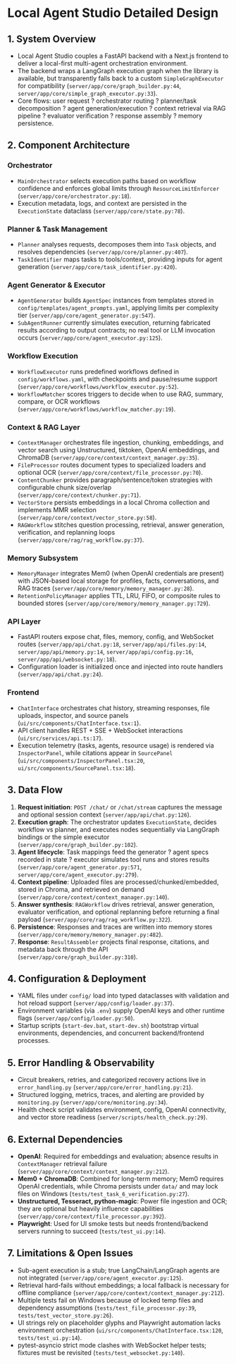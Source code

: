 # Local Agent Studio Detailed Design

## 1. System Overview
- Local Agent Studio couples a FastAPI backend with a Next.js frontend to deliver a local-first multi-agent orchestration environment.
- The backend wraps a LangGraph execution graph when the library is available, but transparently falls back to a custom `SimpleGraphExecutor` for compatibility (`server/app/core/graph_builder.py:44`, `server/app/core/simple_graph_executor.py:33`).
- Core flows: user request ? orchestrator routing ? planner/task decomposition ? agent generation/execution ? context retrieval via RAG pipeline ? evaluator verification ? response assembly ? memory persistence.

## 2. Component Architecture
### Orchestrator
- `MainOrchestrator` selects execution paths based on workflow confidence and enforces global limits through `ResourceLimitEnforcer` (`server/app/core/orchestrator.py:18`).
- Execution metadata, logs, and context are persisted in the `ExecutionState` dataclass (`server/app/core/state.py:78`).

### Planner & Task Management
- `Planner` analyses requests, decomposes them into `Task` objects, and resolves dependencies (`server/app/core/planner.py:407`).
- `TaskIdentifier` maps tasks to tools/context, providing inputs for agent generation (`server/app/core/task_identifier.py:420`).

### Agent Generator & Executor
- `AgentGenerator` builds `AgentSpec` instances from templates stored in `config/templates/agent_prompts.yaml`, applying limits per complexity tier (`server/app/core/agent_generator.py:547`).
- `SubAgentRunner` currently simulates execution, returning fabricated results according to output contracts; no real tool or LLM invocation occurs (`server/app/core/agent_executor.py:125`).

### Workflow Execution
- `WorkflowExecutor` runs predefined workflows defined in `config/workflows.yaml`, with checkpoints and pause/resume support (`server/app/core/workflows/workflow_executor.py:52`).
- `WorkflowMatcher` scores triggers to decide when to use RAG, summary, compare, or OCR workflows (`server/app/core/workflows/workflow_matcher.py:19`).

### Context & RAG Layer
- `ContextManager` orchestrates file ingestion, chunking, embeddings, and vector search using Unstructured, tiktoken, OpenAI embeddings, and ChromaDB (`server/app/core/context/context_manager.py:35`).
- `FileProcessor` routes document types to specialized loaders and optional OCR (`server/app/core/context/file_processor.py:70`).
- `ContentChunker` provides paragraph/sentence/token strategies with configurable chunk size/overlap (`server/app/core/context/chunker.py:71`).
- `VectorStore` persists embeddings in a local Chroma collection and implements MMR selection (`server/app/core/context/vector_store.py:58`).
- `RAGWorkflow` stitches question processing, retrieval, answer generation, verification, and replanning loops (`server/app/core/rag/rag_workflow.py:37`).

### Memory Subsystem
- `MemoryManager` integrates Mem0 (when OpenAI credentials are present) with JSON-based local storage for profiles, facts, conversations, and RAG traces (`server/app/core/memory/memory_manager.py:28`).
- `RetentionPolicyManager` applies TTL, LRU, FIFO, or composite rules to bounded stores (`server/app/core/memory/memory_manager.py:729`).

### API Layer
- FastAPI routers expose chat, files, memory, config, and WebSocket routes (`server/app/api/chat.py:18`, `server/app/api/files.py:14`, `server/app/api/memory.py:14`, `server/app/api/config.py:16`, `server/app/api/websocket.py:18`).
- Configuration loader is initialized once and injected into route handlers (`server/app/api/chat.py:24`).

### Frontend
- `ChatInterface` orchestrates chat history, streaming responses, file uploads, inspector, and source panels (`ui/src/components/ChatInterface.tsx:1`).
- API client handles REST + SSE + WebSocket interactions (`ui/src/services/api.ts:17`).
- Execution telemetry (tasks, agents, resource usage) is rendered via `InspectorPanel`, while citations appear in `SourcePanel` (`ui/src/components/InspectorPanel.tsx:20`, `ui/src/components/SourcePanel.tsx:18`).

## 3. Data Flow
1. **Request initiation**: `POST /chat/` or `/chat/stream` captures the message and optional session context (`server/app/api/chat.py:126`).
2. **Execution graph**: The orchestrator updates `ExecutionState`, decides workflow vs planner, and executes nodes sequentially via LangGraph bindings or the simple executor (`server/app/core/graph_builder.py:102`).
3. **Agent lifecycle**: Task mappings feed the generator ? agent specs recorded in state ? executor simulates tool runs and stores results (`server/app/core/agent_generator.py:571`, `server/app/core/agent_executor.py:279`).
4. **Context pipeline**: Uploaded files are processed/chunked/embedded, stored in Chroma, and retrieved on demand (`server/app/core/context/context_manager.py:140`).
5. **Answer synthesis**: `RAGWorkflow` drives retrieval, answer generation, evaluator verification, and optional replanning before returning a final payload (`server/app/core/rag/rag_workflow.py:322`).
6. **Persistence**: Responses and traces are written into memory stores (`server/app/core/memory/memory_manager.py:482`).
7. **Response**: `ResultAssembler` projects final response, citations, and metadata back through the API (`server/app/core/graph_builder.py:310`).

## 4. Configuration & Deployment
- YAML files under `config/` load into typed dataclasses with validation and hot reload support (`server/app/config/loader.py:37`).
- Environment variables (via `.env`) supply OpenAI keys and other runtime flags (`server/app/config/loader.py:50`).
- Startup scripts (`start-dev.bat`, `start-dev.sh`) bootstrap virtual environments, dependencies, and concurrent backend/frontend processes.

## 5. Error Handling & Observability
- Circuit breakers, retries, and categorized recovery actions live in `error_handling.py` (`server/app/core/error_handling.py:21`).
- Structured logging, metrics, traces, and alerting are provided by `monitoring.py` (`server/app/core/monitoring.py:34`).
- Health check script validates environment, config, OpenAI connectivity, and vector store readiness (`server/scripts/health_check.py:29`).

## 6. External Dependencies
- **OpenAI**: Required for embeddings and evaluation; absence results in `ContextManager` retrieval failure (`server/app/core/context/context_manager.py:212`).
- **Mem0 + ChromaDB**: Combined for long-term memory; Mem0 requires OpenAI credentials, while Chroma persists under `data/` and may lock files on Windows (`tests/test_task_6_verification.py:27`).
- **Unstructured, Tesseract, python-magic**: Power file ingestion and OCR; they are optional but heavily influence capabilities (`server/app/core/context/file_processor.py:392`).
- **Playwright**: Used for UI smoke tests but needs frontend/backend servers running to succeed (`tests/test_ui.py:14`).

## 7. Limitations & Open Issues
- Sub-agent execution is a stub; true LangChain/LangGraph agents are not integrated (`server/app/core/agent_executor.py:125`).
- Retrieval hard-fails without embeddings; a local fallback is necessary for offline compliance (`server/app/core/context/context_manager.py:212`).
- Multiple tests fail on Windows because of locked temp files and dependency assumptions (`tests/test_file_processor.py:39`, `tests/test_vector_store.py:26`).
- UI strings rely on placeholder glyphs and Playwright automation lacks environment orchestration (`ui/src/components/ChatInterface.tsx:120`, `tests/test_ui.py:14`).
- pytest-asyncio strict mode clashes with WebSocket helper tests; fixtures must be revisited (`tests/test_websocket.py:140`).
